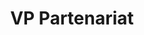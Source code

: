 ---
name: "Lucille Coutaud"
title: "VP Partenariat"
mail: "lucille.coutaud@etu.ec-lyon.fr"
image: "/image/team/Hyllis.webp"
---